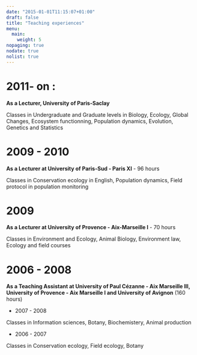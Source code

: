 ```yaml
---
date: "2015-01-01T11:15:07+01:00"
draft: false
title: "Teaching experiences"
menu:
  main:
    weight: 5
nopaging: true
nodate: true
nolist: true
---
```


# 2011- on :
**As a Lecturer, University of Paris-Saclay**

Classes in Undergraduate and Graduate levels in Biology, Ecology, Global Changes, Ecosystem functionning, Population dynamics, Evolution, Genetics and Statistics

# 2009 - 2010
**As a Lecturer at University of Paris-Sud - Paris XI** - 96 hours

  Classes in Conservation ecology in English, Population dynamics, Field protocol in population monitoring 

# 2009
**As a Lecturer at University of Provence - Aix-Marseille I** - 70 hours

  Classes in Environment and Ecology, Animal Biology, Environment law, Ecology and field courses

# 2006 - 2008
**As a Teaching Assistant at University of Paul Cézanne - Aix Marseille III, University of Provence - Aix Marseille I and University of Avignon** (160 hours)

* 2007 - 2008 

Classes in Information sciences,  Botany, Biochemistery,  Animal production

* 2006 - 2007 

 Classes in Conservation ecology,  Field ecology, Botany 